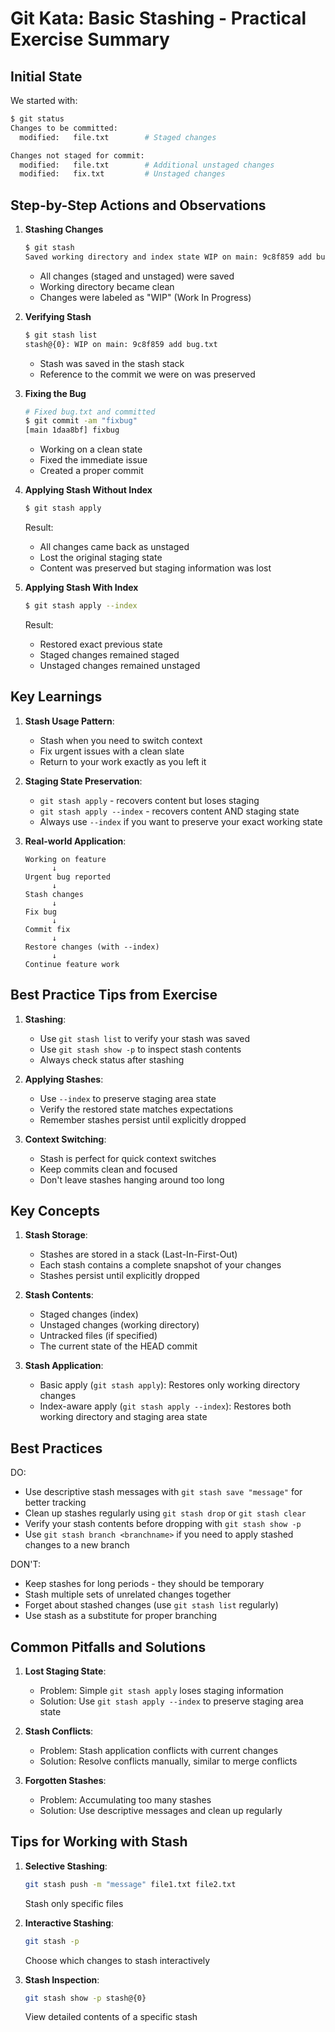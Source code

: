 # Git Kata: Basic Stashing - Practical Exercise Summary

## Initial State
We started with:
```bash
$ git status
Changes to be committed:
  modified:   file.txt        # Staged changes

Changes not staged for commit:
  modified:   file.txt        # Additional unstaged changes
  modified:   fix.txt         # Unstaged changes
```

## Step-by-Step Actions and Observations

1. **Stashing Changes**
   ```bash
   $ git stash
   Saved working directory and index state WIP on main: 9c8f859 add bug.txt
   ```
   - All changes (staged and unstaged) were saved
   - Working directory became clean
   - Changes were labeled as "WIP" (Work In Progress)

2. **Verifying Stash**
   ```bash
   $ git stash list
   stash@{0}: WIP on main: 9c8f859 add bug.txt
   ```
   - Stash was saved in the stash stack
   - Reference to the commit we were on was preserved

3. **Fixing the Bug**
   ```bash
   # Fixed bug.txt and committed
   $ git commit -am "fixbug"
   [main 1daa8bf] fixbug
   ```
   - Working on a clean state
   - Fixed the immediate issue
   - Created a proper commit

4. **Applying Stash Without Index**
   ```bash
   $ git stash apply
   ```
   Result:
   - All changes came back as unstaged
   - Lost the original staging state
   - Content was preserved but staging information was lost

5. **Applying Stash With Index**
   ```bash
   $ git stash apply --index
   ```
   Result:
   - Restored exact previous state
   - Staged changes remained staged
   - Unstaged changes remained unstaged

## Key Learnings

1. **Stash Usage Pattern**:
   - Stash when you need to switch context
   - Fix urgent issues with a clean slate
   - Return to your work exactly as you left it

2. **Staging State Preservation**:
   - `git stash apply` - recovers content but loses staging
   - `git stash apply --index` - recovers content AND staging state
   - Always use `--index` if you want to preserve your exact working state

3. **Real-world Application**:
   ```
   Working on feature
         ↓
   Urgent bug reported
         ↓
   Stash changes
         ↓
   Fix bug
         ↓
   Commit fix
         ↓
   Restore changes (with --index)
         ↓
   Continue feature work
   ```

## Best Practice Tips from Exercise

1. **Stashing**:
   - Use `git stash list` to verify your stash was saved
   - Use `git stash show -p` to inspect stash contents
   - Always check status after stashing

2. **Applying Stashes**:
   - Use `--index` to preserve staging area state
   - Verify the restored state matches expectations
   - Remember stashes persist until explicitly dropped

3. **Context Switching**:
   - Stash is perfect for quick context switches
   - Keep commits clean and focused
   - Don't leave stashes hanging around too long

## Key Concepts

1. **Stash Storage**:
   - Stashes are stored in a stack (Last-In-First-Out)
   - Each stash contains a complete snapshot of your changes
   - Stashes persist until explicitly dropped

2. **Stash Contents**:
   - Staged changes (index)
   - Unstaged changes (working directory)
   - Untracked files (if specified)
   - The current state of the HEAD commit

3. **Stash Application**:
   - Basic apply (`git stash apply`): Restores only working directory changes
   - Index-aware apply (`git stash apply --index`): Restores both working directory and staging area state

## Best Practices

DO:
- Use descriptive stash messages with `git stash save "message"` for better tracking
- Clean up stashes regularly using `git stash drop` or `git stash clear`
- Verify your stash contents before dropping with `git stash show -p`
- Use `git stash branch <branchname>` if you need to apply stashed changes to a new branch

DON'T:
- Keep stashes for long periods - they should be temporary
- Stash multiple sets of unrelated changes together
- Forget about stashed changes (use `git stash list` regularly)
- Use stash as a substitute for proper branching

## Common Pitfalls and Solutions

1. **Lost Staging State**:
   - Problem: Simple `git stash apply` loses staging information
   - Solution: Use `git stash apply --index` to preserve staging area state

2. **Stash Conflicts**:
   - Problem: Stash application conflicts with current changes
   - Solution: Resolve conflicts manually, similar to merge conflicts

3. **Forgotten Stashes**:
   - Problem: Accumulating too many stashes
   - Solution: Use descriptive messages and clean up regularly

## Tips for Working with Stash

1. **Selective Stashing**:
   ```bash
   git stash push -m "message" file1.txt file2.txt
   ```
   Stash only specific files

2. **Interactive Stashing**:
   ```bash
   git stash -p
   ```
   Choose which changes to stash interactively

3. **Stash Inspection**:
   ```bash
   git stash show -p stash@{0}
   ```
   View detailed contents of a specific stash 